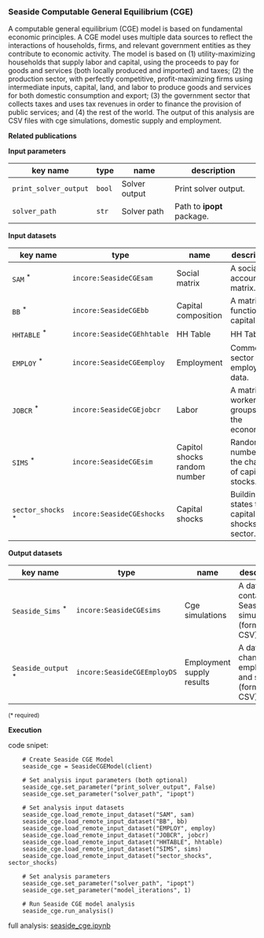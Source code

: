 ### Seaside Computable General Equilibrium (CGE)

A computable general equilibrium (CGE) model is based on fundamental economic principles. A CGE model uses multiple 
data sources to reflect the interactions of households, firms, and relevant government entities as they contribute 
to economic activity. The model is based on (1) utility-maximizing households that supply labor and capital, 
using the proceeds to pay for goods and services (both locally produced and imported) and taxes; (2) the production 
sector, with perfectly competitive, profit-maximizing firms using intermediate inputs, capital, land, and labor 
to produce goods and services for both domestic consumption and export; (3) the government sector that collects 
taxes and uses tax revenues in order to finance the provision of public services; and (4) the rest of the world. 
The output of this analysis are CSV files with cge simulations, domestic supply and employment.

**Related publications**

**Input parameters**

key name | type | name | description
--- | --- | --- | ---
`print_solver_output` | `bool` | Solver output | Print solver output.
`solver_path` | `str` | Solver path | Path to **ipopt** package.

**Input datasets**

key name | type | name | description
--- | --- | --- | ---
`SAM` <sup>*</sup> | `incore:SeasideCGEsam` | Social matrix | A social accounting matrix.
`BB` <sup>*</sup> | `incore:SeasideCGEbb` | Capital composition | A matrix of functioning capital.
`HHTABLE` <sup>*</sup> | `incore:SeasideCGEhhtable` | HH Table | HH Table.
`EMPLOY` <sup>*</sup> | `incore:SeasideCGEemploy` | Employment | Commercial sector employment data.
`JOBCR` <sup>*</sup> | `incore:SeasideCGEjobcr` | Labor | A matrix of workers groups in the economy.
`SIMS` <sup>*</sup> | `incore:SeasideCGEsim` | Capitol shocks random number | Random numbers for the change of capital stocks.
`sector_shocks` <sup>*</sup> | `incore:SeasideCGEshocks` | Capital shocks | Building states to capital <br>shocks per sector.

**Output datasets**

key name | type | name | description
--- | --- | --- | ---
`Seaside_Sims` <sup>*</sup> | `incore:SeasideCGEsims` | Cge simulations | A dataset containing Seaside cge simulations (format: CSV).
`Seaside_output` <sup>*</sup> | `incore:SeasideCGEEmployDS` | Employment supply results | A dataset  of changes in employment and supply. <br>(format: CSV).

<small>(* required)</small>

**Execution**

code snipet:

```
    # Create Seaside CGE Model
    seaside_cge = SeasideCGEModel(client)

    # Set analysis input parameters (both optional)
    seaside_cge.set_parameter("print_solver_output", False)
    seaside_cge.set_parameter("solver_path", "ipopt")

    # Set analysis input datasets
    seaside_cge.load_remote_input_dataset("SAM", sam)
    seaside_cge.load_remote_input_dataset("BB", bb)
    seaside_cge.load_remote_input_dataset("EMPLOY", employ)
    seaside_cge.load_remote_input_dataset("JOBCR", jobcr)
    seaside_cge.load_remote_input_dataset("HHTABLE", hhtable)
    seaside_cge.load_remote_input_dataset("SIMS", sims)
    seaside_cge.load_remote_input_dataset("sector_shocks", sector_shocks)

    # Set analysis parameters
    seaside_cge.set_parameter("solver_path", "ipopt")
    seaside_cge.set_parameter("model_iterations", 1)

    # Run Seaside CGE model analysis
    seaside_cge.run_analysis()
```

full analysis: [seaside_cge.ipynb](https://github.com/IN-CORE/incore-docs/blob/master/notebooks/seaside_cge.ipynb)